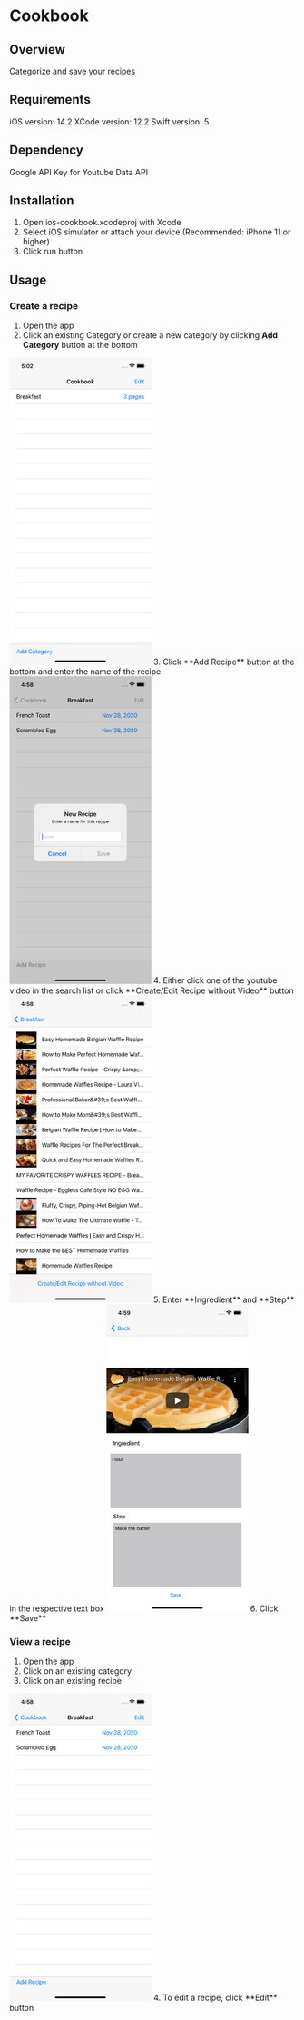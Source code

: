 #  Cookbook


## Overview

Categorize and save your recipes



## Requirements

iOS version: 14.2
XCode version: 12.2
Swift version: 5

## Dependency

Google API Key for Youtube Data API

## Installation

1. Open ios-cookbook.xcodeproj with Xcode
2. Select iOS simulator or attach your device (Recommended: iPhone 11 or higher)
3. Click run button

## Usage

### Create a recipe
1. Open the app
2. Click an existing Category or create a new category by clicking **Add Category** button at the bottom
<img src="category.png" alt="Category" width="250" />
3. Click **Add Recipe** button at the bottom and enter the name of the recipe
<img src="new_recipe.png" alt="Add Recipe" width="250" />
4. Either click one of the youtube video in the search list or click **Create/Edit Recipe without Video** button
<img src="Youtube.png" alt="Youtube Selection" width="250" />
5. Enter **Ingredient** and **Step** in the respective text box
<img src="edit_recipe.png" alt="Edit Recipe" width="250" />
6. Click **Save**

### View a recipe
1. Open the app
2. Click on an existing category 
3. Click on an existing recipe
<img src="recipes.png" alt="Recipes" width="250" />
4. To edit a recipe, click **Edit** button

